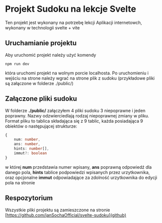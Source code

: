 # Projekt Sudoku na lekcje Svelte

Ten projekt jest wykonany na potrzebę lekcji Aplikacji internetowch, wykonany w technologii svelte + vite

## Uruchamianie projektu

Aby uruchomić projekt należy użyć komendy
```node
npm run dev
```
która uruchomi projekt na wolnym porcie localhosta. Po uruchomieniu i wejściu na strone należy wgrać na strone plik z sudoku (przykładowe pliki są załączone w folderze ./public/)

## Załączone pliki sudoku

W folderze **./public/** załączyłem 4 pliki sudoku 3 niepoprawne i jeden poprawny. Nazwy odzwierciedlają rodzaj niepoprawnej zmiany w pliku. Format pliku to tablica składająca się z 9 tablic, każda posiadająca 9 obiektów o następującej strukturze:
```ts
{
    num: number,
    ans: number,
    hints: number[],
    immut?: boolean
}
```
w której **num** przedstawia numer wpisany, **ans** poprawną odpowiedź dla danego pola, **hints** tablice podpowiedzi wpisanych przez urzytkownika, oraz opcjonalne **immut** odpowiadające za zdolność urzytkownika do edycji pola na stronie

## Respozytorium

Wszystkie pliki projektu są zamieszczone na stronie [https://github.com/janSochaOfficial/svelte-sudoku](github)